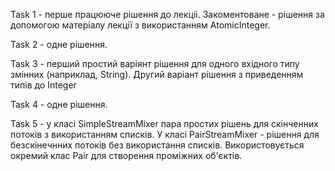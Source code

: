 Task 1 - перше працююче рішення до лекціі.
        Закоментоване - рішення за допомогою матеріалу лекції з використанням AtomicInteger.

Task 2 -  одне рішення.

Task 3 - перший простий варіянт рішення для одного вхідного типу змінних (наприклад, String).
        Другий варіант рішення з приведенням типів до Integer

Task 4 - одне рішення.

Task 5 - у класі SimpleStreamMixer пара простих рішень для скінченних потоків з використанням списків.
        У класі PairStreamMixer - рішення для безскінечнних потоків без використання списків. 
        Використовується окремий клас Pair для створення проміжних об'єктів.